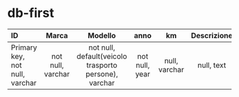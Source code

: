 # db-first
| ID                             |       Marca       |                        Modello                        |      anno      |      km       | Descrizione | immagine | usura | prezzo |
| :----------------------------- | :---------------: | :---------------------------------------------------: | :------------: | :-----------: | :---------: | :------: | :---: | :----: |
| Primary key, not null, varchar | not null, varchar | not null, default(veicolo trasporto persone), varchar | not null, year | null, varchar | null, text  |          |       |        |

